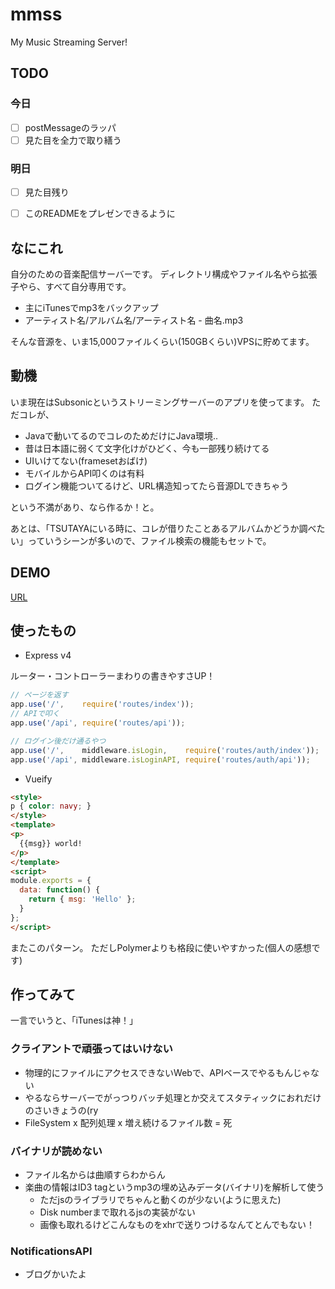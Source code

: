 # mmss
My Music Streaming Server!

## TODO
### 今日
- [ ] postMessageのラッパ
- [ ] 見た目を全力で取り繕う

### 明日
- [ ] 見た目残り
- [ ] このREADMEをプレゼンできるように


## なにこれ
自分のための音楽配信サーバーです。
ディレクトリ構成やファイル名やら拡張子やら、すべて自分専用です。

- 主にiTunesでmp3をバックアップ
- アーティスト名/アルバム名/アーティスト名 - 曲名.mp3

そんな音源を、いま15,000ファイルくらい(150GBくらい)VPSに貯めてます。

## 動機
いま現在はSubsonicというストリーミングサーバーのアプリを使ってます。
ただコレが、

- Javaで動いてるのでコレのためだけにJava環境..
- 昔は日本語に弱くて文字化けがひどく、今も一部残り続けてる
- UIいけてない(framesetおばけ)
- モバイルからAPI叩くのは有料
- ログイン機能ついてるけど、URL構造知ってたら音源DLできちゃう

という不満があり、なら作るか！と。

あとは、「TSUTAYAにいる時に、コレが借りたことあるアルバムかどうか調べたい」っていうシーンが多いので、ファイル検索の機能もセットで。

## DEMO
[URL](#)

## 使ったもの
- Express v4

ルーター・コントローラーまわりの書きやすさUP！
```javascript
// ページを返す
app.use('/',    require('routes/index'));
// APIで叩く
app.use('/api', require('routes/api'));

// ログイン後だけ通るやつ
app.use('/',    middleware.isLogin,    require('routes/auth/index'));
app.use('/api', middleware.isLoginAPI, require('routes/auth/api'));
```

- Vueify
```html
<style>
p { color: navy; }
</style>
<template>
<p>
  {{msg}} world!
</p>
</template>
<script>
module.exports = {
  data: function() {
    return { msg: 'Hello' };
  }
};
</script>
```

またこのパターン。
ただしPolymerよりも格段に使いやすかった(個人の感想です)

## 作ってみて
一言でいうと、「iTunesは神！」

### クライアントで頑張ってはいけない
- 物理的にファイルにアクセスできないWebで、APIベースでやるもんじゃない
- やるならサーバーでがっつりバッチ処理とか交えてスタティックにおれだけのさいきょうの(ry
- FileSystem x 配列処理 x 増え続けるファイル数 = 死

### バイナリが読めない
- ファイル名からは曲順すらわからん
- 楽曲の情報はID3 tagというmp3の埋め込みデータ(バイナリ)を解析して使う
  - ただjsのライブラリでちゃんと動くのが少ない(ように思えた)
  - Disk numberまで取れるjsの実装がない
  - 画像も取れるけどこんなものをxhrで送りつけるなんてとんでもない！

### NotificationsAPI
- ブログかいたよ
